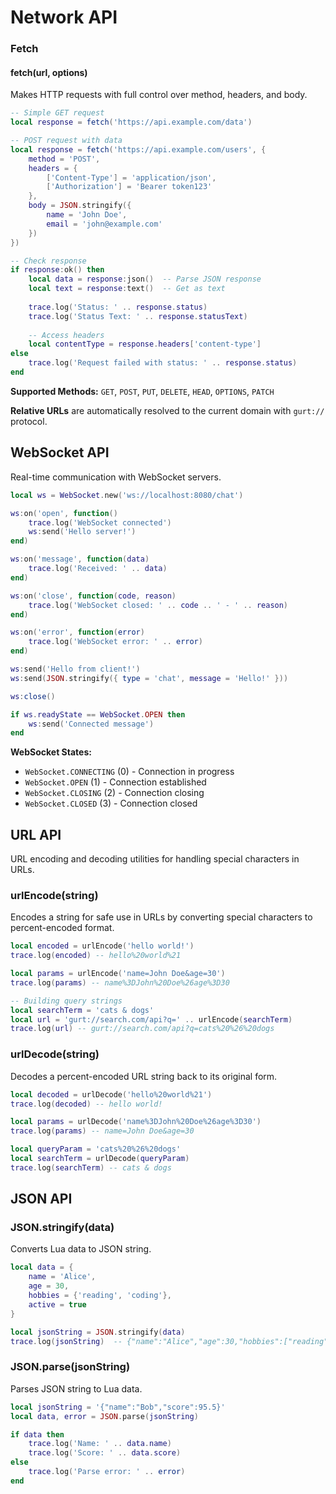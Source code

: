 # Network API

### Fetch

#### fetch(url, options)

Makes HTTP requests with full control over method, headers, and body.

```lua
-- Simple GET request
local response = fetch('https://api.example.com/data')

-- POST request with data
local response = fetch('https://api.example.com/users', {
    method = 'POST',
    headers = {
        ['Content-Type'] = 'application/json',
        ['Authorization'] = 'Bearer token123'
    },
    body = JSON.stringify({
        name = 'John Doe',
        email = 'john@example.com'
    })
})

-- Check response
if response:ok() then
    local data = response:json()  -- Parse JSON response
    local text = response:text()  -- Get as text
    
    trace.log('Status: ' .. response.status)
    trace.log('Status Text: ' .. response.statusText)
    
    -- Access headers
    local contentType = response.headers['content-type']
else
    trace.log('Request failed with status: ' .. response.status)
end
```

**Supported Methods:** `GET`, `POST`, `PUT`, `DELETE`, `HEAD`, `OPTIONS`, `PATCH`

**Relative URLs** are automatically resolved to the current domain with `gurt://` protocol.

## WebSocket API

Real-time communication with WebSocket servers.

```lua
local ws = WebSocket.new('ws://localhost:8080/chat')

ws:on('open', function()
    trace.log('WebSocket connected')
    ws:send('Hello server!')
end)

ws:on('message', function(data)
    trace.log('Received: ' .. data)
end)

ws:on('close', function(code, reason)
    trace.log('WebSocket closed: ' .. code .. ' - ' .. reason)
end)

ws:on('error', function(error)
    trace.log('WebSocket error: ' .. error)
end)

ws:send('Hello from client!')
ws:send(JSON.stringify({ type = 'chat', message = 'Hello!' }))

ws:close()

if ws.readyState == WebSocket.OPEN then
    ws:send('Connected message')
end
```

**WebSocket States:**
- `WebSocket.CONNECTING` (0) - Connection in progress
- `WebSocket.OPEN` (1) - Connection established
- `WebSocket.CLOSING` (2) - Connection closing
- `WebSocket.CLOSED` (3) - Connection closed

## URL API

URL encoding and decoding utilities for handling special characters in URLs.

### urlEncode(string)

Encodes a string for safe use in URLs by converting special characters to percent-encoded format.

```lua
local encoded = urlEncode('hello world!')
trace.log(encoded) -- hello%20world%21

local params = urlEncode('name=John Doe&age=30')
trace.log(params) -- name%3DJohn%20Doe%26age%3D30

-- Building query strings
local searchTerm = 'cats & dogs'
local url = 'gurt://search.com/api?q=' .. urlEncode(searchTerm)
trace.log(url) -- gurt://search.com/api?q=cats%20%26%20dogs
```

### urlDecode(string)

Decodes a percent-encoded URL string back to its original form.

```lua
local decoded = urlDecode('hello%20world%21')
trace.log(decoded) -- hello world!

local params = urlDecode('name%3DJohn%20Doe%26age%3D30')
trace.log(params) -- name=John Doe&age=30

local queryParam = 'cats%20%26%20dogs'
local searchTerm = urlDecode(queryParam)
trace.log(searchTerm) -- cats & dogs
```

## JSON API

### JSON.stringify(data)

Converts Lua data to JSON string.

```lua
local data = {
    name = 'Alice',
    age = 30,
    hobbies = {'reading', 'coding'},
    active = true
}

local jsonString = JSON.stringify(data)
trace.log(jsonString)  -- {"name":"Alice","age":30,"hobbies":["reading","coding"],"active":true}
```

### JSON.parse(jsonString)

Parses JSON string to Lua data.

```lua
local jsonString = '{"name":"Bob","score":95.5}'
local data, error = JSON.parse(jsonString)

if data then
    trace.log('Name: ' .. data.name)
    trace.log('Score: ' .. data.score)
else
    trace.log('Parse error: ' .. error)
end
```

